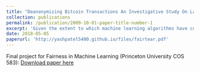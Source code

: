 ```yaml
---
title: "Deanonymizing Bitcoin Transactions An Investigative Study On Large-scale Graph Clustering"
collection: publications
permalink: /publication/2009-10-01-paper-title-number-1
excerpt: 'Given the extent to which machine learning algorithms have come to characterize lives, both on a daily and longscale basis, the study of their ingrained biases is much in order. Many tools have emerged to understand such biases, both those that explicitly look at the underlying classifier code (white-box) and those that are agnostic thereof (black-box). White-box tools can provide greater insight, but are typically limited in the types of models they can analyze. A new tool, FairSquare, provides a method of applying white-box techniques to more complex models. However, since FairSquare requires a new classifier syntax and knowledge of an underlying population model, there was much left to be desired as an end-user. We present a tool, FairTear, which provides a clean UI through which end users can feed in their classifier and view its analysis result from the FairSquare tool. Our tool automates both the process of generating the population model and the process of converting a classifier to the FairSquare syntax. In turn, the user is fully abstracted from the FairSquare back-end, allowing them to determine the fairness of his algorithm without any additional knowledge than what is contained in their code. FairTear is capable of making use of nearly all the supported FairSquare functionality, supporting multi-level conditioning of population model features and different feature distributions (Gaussian and multi-step uniform). FairTear also integrates with the popular scikit-learn Python machine learning package, supporting several of its classifiers (decision trees, SVMs, and neural networks) in addition to additional preprocessing steps (StandardScaler). In doing so, we hope to allow a variety of endusers, from academia and industry alike, to take advantage of our system in real-world machine learning pipelines. Tests revealed full automation on all ends (i.e. supporting each of the classifiers referenced above), with fairness results being displayed on the front-end and an appropriate classifier decomposition visible on the back-end. In line with that, we considered further extensions to both our tool and FairSquare. These largely revolve around supporting a greater extent of the sklearn library, including additional distributions, preprocessing features, and classifiers.'
date: 2018-05-05
paperurl: 'http://yashpatel5400.github.io/files/fairtear.pdf'
---
```


Final project for Fairness in Machine Learning (Princeton University COS 583): [Download paper here](http://yashpatel5400.github.io/files/fairtear.pdf)

